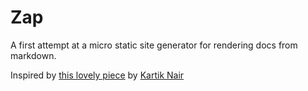 # Zap

A first attempt at a micro static site generator for rendering docs from markdown.

Inspired by [this lovely piece](https://medium.com/better-programming/how-to-build-a-simple-static-site-generator-using-node-js-6425b71272e0) by [Kartik Nair](https://kartikn.me/about)
